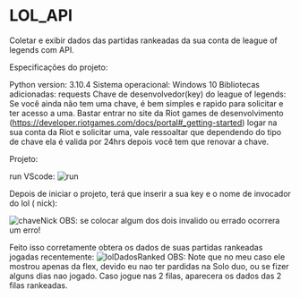 # LOL_API
Coletar e exibir dados das partidas rankeadas da sua conta de league of legends com API.

Especificações do projeto:

Python version: 3.10.4
Sistema operacional: Windows 10
Bibliotecas adicionadas: requests
Chave de desenvolvedor(key) do league of legends: Se você ainda não tem uma chave, é bem simples e rapido para solicitar e ter acesso a uma. Bastar entrar no site da Riot games de desenvolvimento (https://developer.riotgames.com/docs/portal#_getting-started) logar na sua conta da Riot e solicitar uma, vale ressoaltar que dependendo do tipo de chave ela é valida por 24hrs depois você tem que renovar a chave.

Projeto:

run VScode: ![run](https://user-images.githubusercontent.com/104744113/167969658-36390a53-0fd1-4bf0-a197-3b1c9667cb6a.png)


Depois de iniciar o projeto, terá que inserir a sua key e o nome de invocador do lol ( nick):


![chaveNick](https://user-images.githubusercontent.com/104744113/169411253-493631fa-b428-449e-b70b-1842ed1d948f.PNG)
OBS: se colocar algum dos dois invalido ou errado ocorrera um erro! 

Feito isso corretamente obtera os dados de suas partidas rankeadas jogadas recentemente:
![lolDadosRanked](https://user-images.githubusercontent.com/104744113/169411685-580e2472-e39f-45cf-b2b8-31c8d671ab13.PNG)
OBS: Note que no meu caso ele mostrou apenas da flex, devido eu nao ter pardidas na Solo duo, ou se fizer alguns dias nao jogado. Caso jogue nas 2 filas, aparecera os dados das 2 filas rankeadas.
